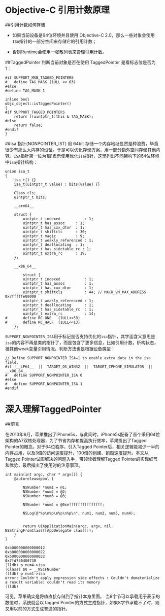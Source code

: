 # Objective-C 引用计数原理

##引用计数如何存储
- 如果当前设备是64位环境并且使用 Objective-C 2.0，那么一些对象会使用`ISA`指针的一部分空间来存储它的引用计数；

- 否则Runtime会使用一张散列表来管理引用计数。



##TaggedPointer
判断当前对象是否在使用 TaggedPointer 是看标志位是否为 1：

```
#if SUPPORT_MSB_TAGGED_POINTERS
#	define TAG_MASK (1ULL << 63)
#else
#define TAG_MASK 1

inline bool
objc_object::isTaggedPointer()
{
#if SUPPORT_TAGGED_POINTERS
	return ((uintptr_t)this & TAG_MASK);
#else
	return false;
#endif
}
```

##isa 指针(NONPOINTER_IST)
用 64bit 存储一个内存地址显然是种浪费，毕竟很少有那么大内存的设备。于是可以优化存储方案，用一部分额外空间存储其他内容。`ISA`指针第一位为1即表示使用优化`isa`指针，这里列出不同架构下的64位环境中`isa`指针结构：

```
union isa_t
{
	isa_t() {}
	isa_t(uintptr_t value) : bits(value) {}
	
	Class cls;
	uintptr_t bits;
	
	__arm64__
	
	struct {
		uintptr_t indexed			: 1;
		uintptr_t has_assoc		: 1;
		uintptr_t has_cxx_dtor	: 1;
		uintptr_t shiftcls		: 30;
		uintptr_t magic			: 9;
		uintptr_t weakly_referenced : 1;
		uintptr_t deallocating	: 1;
		uintptr_t has_sidetable_rc : 1;
		uintptr_t extra_rc		: 19;
	};
	
	__x86_64__
	
	    struct {
        uintptr_t indexed           : 1;
        uintptr_t has_assoc         : 1;
        uintptr_t has_cxx_dtor      : 1;
        uintptr_t shiftcls          : 44; // MACH_VM_MAX_ADDRESS 0x7fffffe00000
        uintptr_t weakly_referenced : 1;
        uintptr_t deallocating      : 1;
        uintptr_t has_sidetable_rc  : 1;
        uintptr_t extra_rc          : 14;
#       define RC_ONE   (1ULL<<50)
#       define RC_HALF  (1ULL<<13)
    };
```

`SUPPORT_NONPOINTER_ISA`用于标记是否支持优化的`isa`指针，其字面含义意思是`isa`的内容不再是类的指针了，而是包含了更多信息，比如引用计数，析构状态，被其他weak变量引用情况。判断方法也是根据设备类型：

```
// Define SUPPORT_NONPOINTER_ISA=1 to enable extra data in the isa field.
#if !__LP64__  ||  TARGET_OS_WIN32  ||  TARGET_IPHONE_SIMULATOR  ||  __x86_64__
#   define SUPPORT_NONPOINTER_ISA 0
#else
#   define SUPPORT_NONPOINTER_ISA 1
#endif
```





# 深入理解TaggedPointer

##前言

在2013年9月，苹果推出了iPhone5s，与此同时，iPhone5s配备了首个采用64位架构的A7双核处理器，为了节省内存和提高执行效率，苹果提出了Tagged Pointer的概念。对于64位程序，引入Tagged Pointer后，相关逻辑能减少一半的内存占用，以及3倍的访问速度提升，100倍的创建、销毁速度提升。本文从Tagged Pointer试图解决的问题入手，带领读者理解Tagged Pointer的实现细节和优势，最后指出了使用时的注意事项。


```
int main(int argc, char * argv[]) {
    @autoreleasepool {
        
        NSNumber *num1 = @1;
        NSNumber *num2 = @2;
        NSNumber *num3 = @3;
        
        NSNumber *num4 = @0xefffffffffffffff;
        
        NSLog(@"%p\n%p\n%p\n%p\n", num1, num2, num3, num4);
        
        
        return UIApplicationMain(argc, argv, nil, NSStringFromClass([AppDelegate class]));
    }
}
```

```
0xb000000000000012
0xb000000000000022
0xb000000000000032
0x7fd730400730
(lldb) p num4->isa
(Class) $0 = __NSCFNumber
(lldb) p num1->isa
error: Couldn't apply expression side effects : Couldn't dematerialize a result variable: couldn't read its memory
(lldb) 
```

可见，苹果确实是将值直接存储到了指针本身里面。
当8字节可以承载用于表示的数值时，系统就会以Tagged Pointer的方式生成指针，如果8字节承载不了时，则又用以前的方式生成普通的指针。

